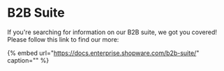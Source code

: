 # B2B Suite

If you're searching for information on our B2B suite, we got you covered! Please follow this link to find our more:
<!-- markdown-link-check-disable-next-line -->
{% embed url="https://docs.enterprise.shopware.com/b2b-suite/" caption="" %}


